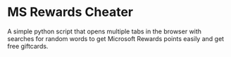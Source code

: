 # MS Rewards Cheater

A simple python script that opens multiple tabs in the browser with searches for random words to get Microsoft Rewards points easily and get free giftcards.